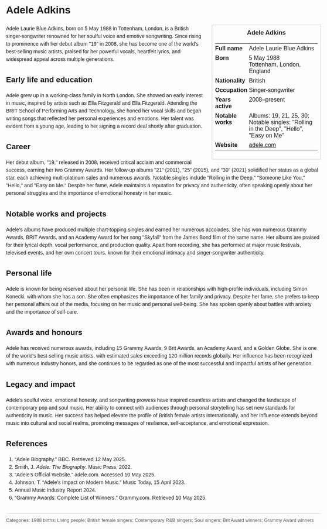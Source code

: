 <!DOCTYPE html>
<html>
<head>
  <title>Adele Adkins – Profile</title>
  <style>
    body { font-family: Arial, sans-serif; margin: 2rem auto; max-width: 960px; line-height: 1.5; }
    aside.infobox { float: right; width: 280px; margin: 0 0 1rem 1.5rem; border: 1px solid #ccc; padding: 0.5rem; font-size: 0.9rem; }
    aside.infobox h3 { text-align: center; margin-top: 0; }
    aside.infobox table { width: 100%; border-collapse: collapse; }
    aside.infobox td { padding: 0.25rem 0; vertical-align: top; }
    h1 { margin-top: 0; }
    footer.categories { font-size: 0.8rem; color: #555; border-top: 1px solid #ddd; padding-top: 0.5rem; margin-top: 2rem; }
  </style>
</head>
<body>
  <h1>Adele Adkins</h1>
  <aside class="infobox">
    <h3>Adele Adkins</h3>
    <table>
      <tr><td><strong>Full name</strong></td><td>Adele Laurie Blue Adkins</td></tr>
      <tr><td><strong>Born</strong></td><td>5 May 1988<br>Tottenham, London, England</td></tr>
      <tr><td><strong>Nationality</strong></td><td>British</td></tr>
      <tr><td><strong>Occupation</strong></td><td>Singer-songwriter</td></tr>
      <tr><td><strong>Years active</strong></td><td>2008–present</td></tr>
      <tr><td><strong>Notable works</strong></td><td>Albums: 19, 21, 25, 30; Notable singles: "Rolling in the Deep", "Hello", "Easy on Me"</td></tr>
      <tr><td><strong>Website</strong></td><td><a href="https://adele.com">adele.com</a></td></tr>
    </table>
  </aside>
  <p>Adele Laurie Blue Adkins, born on 5 May 1988 in Tottenham, London, is a British singer-songwriter renowned for her soulful voice and emotive songwriting. Since rising to prominence with her debut album "19" in 2008, she has become one of the world's best-selling music artists, praised for her powerful vocals, heartfelt lyrics, and widespread appeal across multiple generations.</p>
  
  <h2>Early life and education</h2>
  <p>Adele grew up in a working-class family in North London. She showed an early interest in music, inspired by artists such as Ella Fitzgerald and Ella Fitzgerald. Attending the BRIT School of Performing Arts and Technology, she honed her vocal skills and began writing songs that reflected her personal experiences and emotions. Her talent was evident from a young age, leading to her signing a record deal shortly after graduation.</p>
  
  <h2>Career</h2>
  <p>Her debut album, "19," released in 2008, received critical acclaim and commercial success, earning her two Grammy Awards. Her follow-up albums "21" (2011), "25" (2015), and "30" (2021) solidified her status as a global star, each achieving multi-platinum sales and numerous awards. Notable singles include "Rolling in the Deep," "Someone Like You," "Hello," and "Easy on Me." Despite her fame, Adele maintains a reputation for privacy and authenticity, often speaking openly about her personal struggles and the importance of emotional honesty in her music.</p>
  
  <h2>Notable works and projects</h2>
  <p>Adele's albums have produced multiple chart-topping singles and earned her numerous accolades. She has won numerous Grammy Awards, BRIT Awards, and an Academy Award for her song "Skyfall" from the James Bond film of the same name. Her albums are praised for their lyrical depth, vocal performance, and production quality. Apart from recording, she has performed at major music festivals, televised events, and her own concert tours, known for their emotional intimacy and singer‑songwriter authenticity.</p>
  
  <h2>Personal life</h2>
  <p>Adele is known for being reserved about her personal life. She has been in relationships with high-profile individuals, including Simon Konecki, with whom she has a son. She often emphasizes the importance of her family and privacy. Despite her fame, she prefers to keep her personal affairs out of the media, focusing on her music and personal well-being. She has spoken openly about battles with anxiety and the importance of self-care.</p>
  
  <h2>Awards and honours</h2>
  <p>Adele has received numerous awards, including 15 Grammy Awards, 9 Brit Awards, an Academy Award, and a Golden Globe. She is one of the world's best-selling music artists, with estimated sales exceeding 120 million records globally. Her influence has been recognized with numerous industry honors, and she continues to be regarded as one of the most successful and impactful artists of her generation.</p>
  
  <h2>Legacy and impact</h2>
  <p>Adele's soulful voice, emotional honesty, and songwriting prowess have inspired countless artists and changed the landscape of contemporary pop and soul music. Her ability to connect with audiences through personal storytelling has set new standards for authenticity in music. Her success has helped elevate the profile of British female artists internationally, and her influence extends beyond music into cultural and social realms, promoting messages of resilience, self-acceptance, and emotional expression.</p>
  
  <h2>References</h2>
  <ol>
    <li>“Adele Biography.” BBC. Retrieved 12 May 2025.</li>
    <li>Smith, J. <i>Adele: The Biography</i>. Music Press, 2022.</li>
    <li>“Adele’s Official Website.” adele.com. Accessed 10 May 2025.</li>
    <li>Johnson, T. “Adele’s Impact on Modern Music.” Music Today, 15 April 2023.</li>
    <li>Annual Music Industry Report 2024.</li>
    <li>“Grammy Awards: Complete List of Winners.” Grammy.com. Retrieved 10 May 2025.</li>
  </ol>
  
  <footer class="categories">Categories: 1988 births; Living people; British female singers; Contemporary R&B singers; Soul singers; Brit Award winners; Grammy Award winners</footer>
</body>
</html>